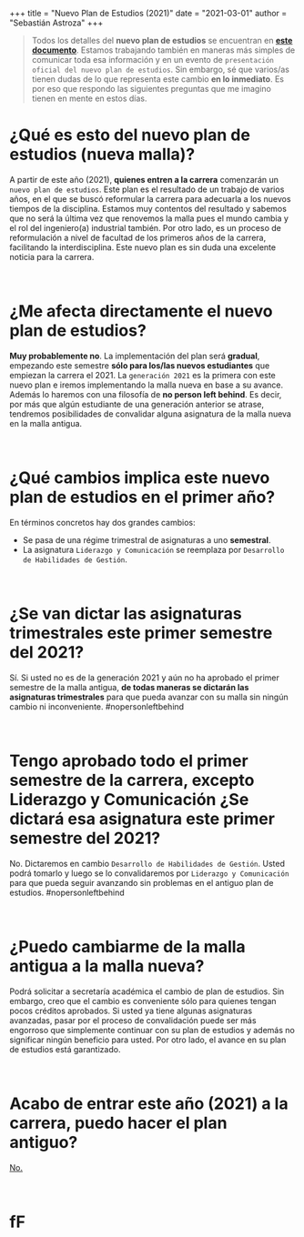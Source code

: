 +++
title = "Nuevo Plan de Estudios (2021)"
date = "2021-03-01"
author = "Sebastián Astroza"
+++

> Todos los detalles del **nuevo plan de estudios** se encuentran en **[este documento](/dirdoc_nuevo_plan.pdf)**. Estamos trabajando también en maneras más simples de comunicar toda esa información y en un evento de `presentación oficial del nuevo plan de estudios`.  Sin embargo, sé que varios/as tienen dudas de lo que representa este cambio **en lo inmediato**. Es por eso que respondo las siguientes preguntas que me imagino tienen en mente en estos días.

# ¿Qué es esto del nuevo plan de estudios (nueva malla)?

A partir de este año (2021), **quienes entren a la carrera** comenzarán un `nuevo plan de estudios`. Este plan es el resultado de un trabajo de varios años, en el que se buscó reformular la carrera para adecuarla a los nuevos tiempos de la disciplina. Estamos muy contentos del resultado y sabemos que no será la última vez que renovemos la malla pues el mundo cambia y el rol del ingeniero(a) industrial también. Por otro lado, es un proceso de reformulación a nivel de facultad de los primeros años de la carrera, facilitando la interdisciplina. Este nuevo plan es sin duda una excelente noticia para la carrera. 

&nbsp;    

# ¿Me afecta directamente el nuevo plan de estudios?

**Muy probablemente no**. La implementación del plan será **gradual**, empezando este semestre **sólo para los/las nuevos estudiantes** que empiezan la carrera el 2021. La `generación 2021` es la primera con este nuevo plan e iremos implementando la malla nueva en base a su avance. Además lo haremos con una filosofía de **no person left behind**. Es decir, por más que algún estudiante de una generación anterior se atrase, tendremos posibilidades de convalidar alguna asignatura de la malla nueva en la malla antigua. 


&nbsp; 

# ¿Qué cambios implica este nuevo plan de estudios en el primer año?

En términos concretos hay dos grandes cambios:
- Se pasa de una régime trimestral de asignaturas a uno **semestral**.
- La asignatura `Liderazgo y Comunicación` se reemplaza por `Desarrollo de Habilidades de Gestión`.

&nbsp; 

# ¿Se van dictar las asignaturas trimestrales este primer semestre del 2021?

Sí. Si usted no es de la generación 2021 y aún no ha aprobado el primer semestre de la malla antigua, **de todas maneras se dictarán las asignaturas trimestrales** para que pueda avanzar con su malla sin ningún cambio ni inconveniente. #nopersonleftbehind

&nbsp; 

# Tengo aprobado todo el primer semestre de la carrera, excepto Liderazgo y Comunicación ¿Se dictará esa asignatura este primer semestre del 2021?

No. Dictaremos en cambio `Desarrollo de Habilidades de Gestión`. Usted podrá tomarlo y luego se lo convalidaremos por `Liderazgo y Comunicación` para que pueda seguir avanzando sin problemas en el antiguo plan de estudios. #nopersonleftbehind

&nbsp; 

# ¿Puedo cambiarme de la malla antigua a la malla nueva?

Podrá solicitar a secretaría académica el cambio de plan de estudios. Sin embargo, creo que el cambio es conveniente sólo para quienes tengan pocos créditos aprobados. Si usted ya tiene algunas asignaturas avanzadas, pasar por el proceso de convalidación puede ser más engorroso que simplemente continuar con su plan de estudios y además no significar ningún beneficio para usted. Por otro lado, el avance en su plan de estudios está garantizado.

&nbsp; 

# Acabo de entrar este año (2021) a la carrera, puedo hacer el plan antiguo?

[No.](/daenerys.jpg) 

&nbsp; 

# fF


